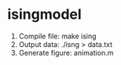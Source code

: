 # isingmodel

1. Compile file: make ising 
2. Output data: ./isng > data.txt
3. Generate figure: animation.m 
